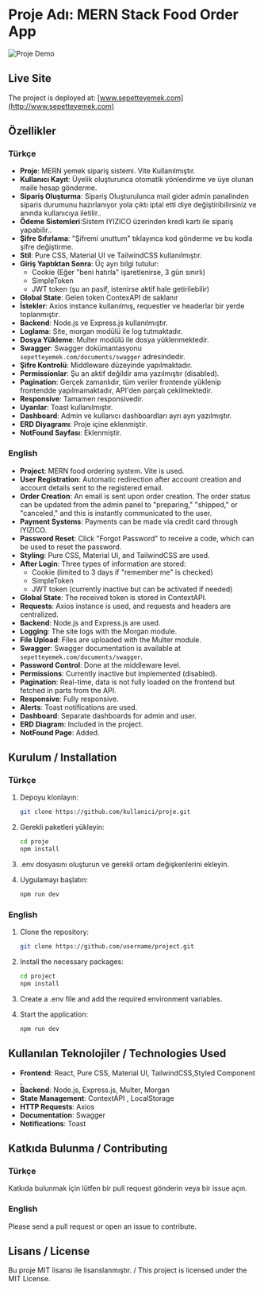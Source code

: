 # Proje Adı: MERN Stack Food Order App

![Proje Demo](./foodOrder.gif)


## Live Site

The project is deployed at: [www.sepetteyemek.com](http://www.sepetteyemek.com)

## Özellikler

### Türkçe
- **Proje**: MERN yemek sipariş sistemi. Vite Kullanılmıştır.
- **Kullanıcı Kayıt**: Üyelik oluşturunca otomatik yönlendirme ve üye olunan maile hesap gönderme.
- **Sipariş Oluşturma**: Sipariş Oluşturulunca mail gider admin panalinden siparis durumunu hazırlanıyor yola çıktı iptal etti diye değiştiribilirsiniz ve anında kullanıcıya iletilir..
- **Ödeme Sistemleri**:Sistem IYIZICO üzerinden kredi kartı ile sipariş yapabilir..
- **Şifre Sıfırlama**: "Şifremi unuttum" tıklayınca kod gönderme ve bu kodla şifre değiştirme.
- **Stil**: Pure CSS, Material UI ve TailwindCSS kullanılmıştır.
- **Giriş Yaptıktan Sonra**: Üç ayrı bilgi tutulur:
  - Cookie (Eğer "beni hatırla" işaretlenirse, 3 gün sınırlı)
  - SimpleToken
  - JWT token (şu an pasif, istenirse aktif hale getirilebilir)
- **Global State**: Gelen token ContexAPI de saklanır
- **İstekler**: Axios instance kullanılmış, requestler ve headerlar bir yerde toplanmıştır.
- **Backend**: Node.js ve Express.js kullanılmıştır.
- **Loglama**: Site, morgan modülü ile log tutmaktadır.
- **Dosya Yükleme**: Multer modülü ile dosya yüklenmektedir.
- **Swagger**: Swagger dokümantasyonu `sepetteyemek.com/documents/swagger` adresindedir.
- **Şifre Kontrolü**: Middleware düzeyinde yapılmaktadır.
- **Permissionlar**: Şu an aktif değildir ama yazılmıştır (disabled).
- **Pagination**: Gerçek zamanlıdır, tüm veriler frontende yüklenip frontendde yapılmamaktadır, API'den parçalı çekilmektedir.
- **Responsive**: Tamamen responsivedir.
- **Uyarılar**: Toast kullanılmıştır.
- **Dashboard**: Admin ve kullanıcı dashboardları ayrı ayrı yazılmıştır.
- **ERD Diyagramı**: Proje içine eklenmiştir.
- **NotFound Sayfası**: Eklenmiştir.

### English

- **Project**: MERN food ordering system. Vite is used.
- **User Registration**: Automatic redirection after account creation and account details sent to the registered email.
- **Order Creation**: An email is sent upon order creation. The order status can be updated from the admin panel to "preparing," "shipped," or "canceled," and this is instantly communicated to the user.
- **Payment Systems**: Payments can be made via credit card through IYIZICO.
- **Password Reset**: Click "Forgot Password" to receive a code, which can be used to reset the password.
- **Styling**: Pure CSS, Material UI, and TailwindCSS are used.
- **After Login**: Three types of information are stored:
  - Cookie (limited to 3 days if "remember me" is checked)
  - SimpleToken
  - JWT token (currently inactive but can be activated if needed)
- **Global State**: The received token is stored in ContextAPI.
- **Requests**: Axios instance is used, and requests and headers are centralized.
- **Backend**: Node.js and Express.js are used.
- **Logging**: The site logs with the Morgan module.
- **File Upload**: Files are uploaded with the Multer module.
- **Swagger**: Swagger documentation is available at `sepetteyemek.com/documents/swagger`.
- **Password Control**: Done at the middleware level.
- **Permissions**: Currently inactive but implemented (disabled).
- **Pagination**: Real-time, data is not fully loaded on the frontend but fetched in parts from the API.
- **Responsive**: Fully responsive.
- **Alerts**: Toast notifications are used.
- **Dashboard**: Separate dashboards for admin and user.
- **ERD Diagram**: Included in the project.
- **NotFound Page**: Added.





## Kurulum / Installation

### Türkçe
1. Depoyu klonlayın:
    ```bash
    git clone https://github.com/kullanici/proje.git
    ```
2. Gerekli paketleri yükleyin:
    ```bash
    cd proje
    npm install
    ```
3. .env dosyasını oluşturun ve gerekli ortam değişkenlerini ekleyin.

4. Uygulamayı başlatın:
    ```bash
    npm run dev
    ```

### English
1. Clone the repository:
    ```bash
    git clone https://github.com/username/project.git
    ```
2. Install the necessary packages:
    ```bash
    cd project
    npm install
    ```
3. Create a .env file and add the required environment variables.

4. Start the application:
    ```bash
    npm run dev
    ```

## Kullanılan Teknolojiler / Technologies Used

- **Frontend**: React, Pure CSS, Material UI, TailwindCSS,Styled Component ,
- **Backend**: Node.js, Express.js, Multer, Morgan
- **State Management**: ContextAPI , LocalStorage
- **HTTP Requests**: Axios
- **Documentation**: Swagger
- **Notifications**: Toast
  

## Katkıda Bulunma / Contributing

### Türkçe
Katkıda bulunmak için lütfen bir pull request gönderin veya bir issue açın.

### English
Please send a pull request or open an issue to contribute.

## Lisans / License

Bu proje MIT lisansı ile lisanslanmıştır. / This project is licensed under the MIT License.

